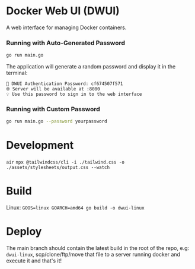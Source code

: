 # Docker Web UI (DWUI)

A web interface for managing Docker containers.

### Running with Auto-Generated Password

```bash
go run main.go
```

The application will generate a random password and display it in the terminal:

```
🔐 DWUI Authentication Password: cf674507f571
🌐 Server will be available at :8080
💡 Use this password to sign in to the web interface
```

### Running with Custom Password

```bash
go run main.go --password yourpassword
```

# Development

`air`
`npx @tailwindcss/cli -i ./tailwind.css -o ./assets/stylesheets/output.css --watch`

# Build

Linux: `GOOS=linux GOARCH=amd64 go build -o dwui-linux`

# Deploy

The main branch should contain the latest build in the root of the repo, e.g: `dwui-linux`, scp/clone/ftp/move that file to a server running docker and execute it and that's it!
